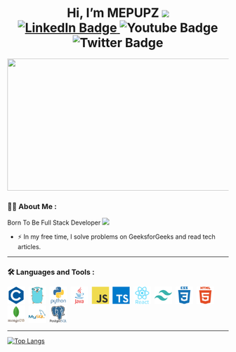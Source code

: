 <link rel="stylesheet" href="devicon.min.css">

<!-- <p align="center">Hi, I’m MEPUPZ</p></br/>
<p align="center">👀 🅱 &nbsp;&nbsp;🅾 &nbsp;&nbsp;🆁 &nbsp;&nbsp;🅽 &nbsp;&nbsp;🆃 &nbsp;&nbsp;🅾 &nbsp;&nbsp;🅱 &nbsp;&nbsp;🅴</p></br/>
<p align="center">🅵🆄🅻🅻 &nbsp; 🆂🆃🅰🅲🅺 &nbsp; 🅳🅴🆅🅴🅻🅾🅿🅴🆁</p></br/>
<p align="center">🆆🅴🅱 &nbsp; 🅰🅽🅳 &nbsp; 🅰🅿🅿🅻🅸🅲🅰🆃🅸🅾🅽 &nbsp; 🅳🅴🆅🅴🅻🅾🅿🅼🅴🅽🆃</p></br/> -->
<!-- <p align="center">I’m looking to collaborate on 🆆 &nbsp; 🅾 &nbsp; 🅽 &nbsp; 🅶 &nbsp; 🅽 &nbsp; 🅰 &nbsp; 🅸</p></br/> -->

<!-- <a href="www.linkedin.com/in/mepupzzx" target="_blank">
  <img src="https://img.shields.io/badge/LinkedIn-blue?logo=linkedin&logoColor=white" />
 </a>
 <br/> -->

<h1 align="center">
  Hi, I’m MEPUPZ
  <img src="https://media.giphy.com/media/hvRJCLFzcasrR4ia7z/giphy.gif" width="30px"/>
  
  <div id="badges" align="center">
    <a href="www.linkedin.com/in/mepupzzx" target="_blank">
      <img src="https://img.shields.io/badge/LinkedIn-blue?style=for-the-badge&logo=linkedin&logoColor=white" alt="LinkedIn Badge"/>
    </a>
    <img src="https://img.shields.io/badge/YouTube-red?style=for-the-badge&logo=youtube&logoColor=white" alt="Youtube Badge"/>
    <img src="https://img.shields.io/badge/Twitter-blue?style=for-the-badge&logo=twitter&logoColor=white" alt="Twitter Badge"/>
</div>
</h1>

<div align="center">
  <img src="https://media.giphy.com/media/dWesBcTLavkZuG35MI/giphy.gif" width="600" height="300"/>
</div>

### :woman_technologist: About Me :

Born To Be Full Stack Developer <img src="https://media.giphy.com/media/WUlplcMpOCEmTGBtBW/giphy.gif" width="30">

<!-- - :telescope: I’m working as a Software Engineer and contributing to frontend and backend for building web applications.

- :seedling: Exploring Technical Content Writing. -->

- :zap: In my free time, I solve problems on GeeksforGeeks and read tech articles.

<hr />

### :hammer_and_wrench: Languages and Tools :
<div>
  <img src="https://github.com/devicons/devicon/blob/master/icons/c/c-plain.svg" title="Java" alt="Java" width="40" height="40"/>&nbsp;
  <img src="https://github.com/devicons/devicon/blob/master/icons/go/go-original.svg" title="GO" alt="GO" width="40" height="40"/>&nbsp;
  <img src="https://github.com/devicons/devicon/blob/master/icons/python/python-original-wordmark.svg" title="GO" alt="GO" width="40" height="40"/>&nbsp;
  <img src="https://github.com/devicons/devicon/blob/master/icons/java/java-original-wordmark.svg" title="Css" alt="CSS" width="40" height="40"/>&nbsp;
  <img src="https://github.com/devicons/devicon/blob/master/icons/javascript/javascript-original.svg" title="Css" alt="CSS" width="40" height="40"/>&nbsp;
  <img src="https://github.com/devicons/devicon/blob/master/icons/typescript/typescript-original.svg" title="Java" alt="Java" width="40" height="40"/>&nbsp;
  <img src="https://github.com/devicons/devicon/blob/master/icons/react/react-original-wordmark.svg" title="Css" alt="CSS" width="40" height="40"/>&nbsp;
  <img src="https://github.com/devicons/devicon/blob/master/icons/tailwindcss/tailwindcss-plain.svg" title="GO" alt="GO" width="40" height="40"/>&nbsp;
  <img src="https://github.com/devicons/devicon/blob/master/icons/css3/css3-plain-wordmark.svg" title="Css" alt="CSS" width="40" height="40"/>&nbsp;
  <img src="https://github.com/devicons/devicon/blob/master/icons/html5/html5-plain-wordmark.svg" title="Css" alt="CSS" width="40" height="40"/>&nbsp;
  <img src="https://github.com/devicons/devicon/blob/master/icons/mongodb/mongodb-original-wordmark.svg" title="Css" alt="CSS" width="40" height="40"/>&nbsp;
  <img src="https://github.com/devicons/devicon/blob/master/icons/mysql/mysql-original-wordmark.svg" title="Css" alt="CSS" width="40" height="40"/>&nbsp;
  <img src="https://github.com/devicons/devicon/blob/master/icons/postgresql/postgresql-original-wordmark.svg" title="Css" alt="CSS" width="40" height="40"/>&nbsp;
</div>

<hr />

<!-- [![Top Langs](https://github-readme-stats.vercel.app/api/top-langs/?username=Pupppppxz)](https://github.com/anuraghazra/github-readme-stats) -->
  
[![Top Langs](https://github-readme-stats.vercel.app/api/top-langs/?username=Pupppppxz&layout=compact&theme=vision-friendly-dark)](https://github.com/anuraghazra/github-readme-stats)

<!---
Pupppppxz/Pupppppxz is a ✨ special ✨ repository because its `README.md` (this file) appears on your GitHub profile.
You can click the Preview link to take a look at your changes.
--->
